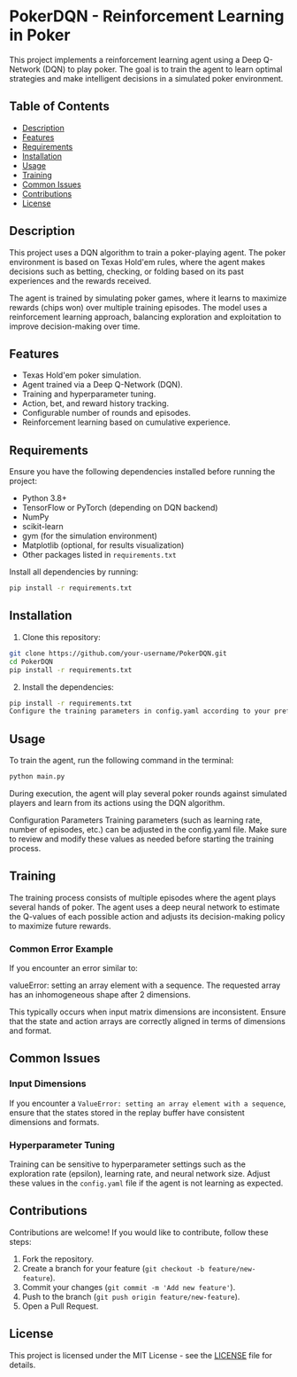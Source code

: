 # PokerDQN - Reinforcement Learning in Poker

This project implements a reinforcement learning agent using a Deep Q-Network (DQN) to play poker. The goal is to train the agent to learn optimal strategies and make intelligent decisions in a simulated poker environment.

## Table of Contents

- [Description](#Description)
- [Features](#Features)
- [Requirements](#Requirements)
- [Installation](#Installation)
- [Usage](#Usage)
- [Training](#Training)
- [Common Issues](#Common-Issues)
- [Contributions](#contributions)
- [License](#license)
  
## Description

This project uses a DQN algorithm to train a poker-playing agent. The poker environment is based on Texas Hold'em rules, where the agent makes decisions such as betting, checking, or folding based on its past experiences and the rewards received.

The agent is trained by simulating poker games, where it learns to maximize rewards (chips won) over multiple training episodes. The model uses a reinforcement learning approach, balancing exploration and exploitation to improve decision-making over time.

## Features

- Texas Hold'em poker simulation.
- Agent trained via a Deep Q-Network (DQN).
- Training and hyperparameter tuning.
- Action, bet, and reward history tracking.
- Configurable number of rounds and episodes.
- Reinforcement learning based on cumulative experience.

## Requirements

Ensure you have the following dependencies installed before running the project:

- Python 3.8+
- TensorFlow or PyTorch (depending on DQN backend)
- NumPy
- scikit-learn
- gym (for the simulation environment)
- Matplotlib (optional, for results visualization)
- Other packages listed in `requirements.txt`

Install all dependencies by running:

```bash
pip install -r requirements.txt
```

## Installation

1. Clone this repository:

 ```bash
git clone https://github.com/your-username/PokerDQN.git
cd PokerDQN
pip install -r requirements.txt
 ```
2. Install the dependencies:

```bash
pip install -r requirements.txt
Configure the training parameters in config.yaml according to your preferences.
```
## Usage

To train the agent, run the following command in the terminal:

```bash
python main.py
```
During execution, the agent will play several poker rounds against simulated players and learn from its actions using the DQN algorithm.

Configuration Parameters
Training parameters (such as learning rate, number of episodes, etc.) can be adjusted in the config.yaml file. Make sure to review and modify these values as needed before starting the training process.

## Training

The training process consists of multiple episodes where the agent plays several hands of poker. The agent uses a deep neural network to estimate the Q-values of each possible action and adjusts its decision-making policy to maximize future rewards.

### Common Error Example

If you encounter an error similar to:

valueError: setting an array element with a sequence. The requested array has an inhomogeneous shape after 2 dimensions.

This typically occurs when input matrix dimensions are inconsistent. Ensure that the state and action arrays are correctly aligned in terms of dimensions and format.

## Common Issues

### Input Dimensions

If you encounter a `ValueError: setting an array element with a sequence`, ensure that the states stored in the replay buffer have consistent dimensions and formats.

### Hyperparameter Tuning

Training can be sensitive to hyperparameter settings such as the exploration rate (epsilon), learning rate, and neural network size. Adjust these values in the `config.yaml` file if the agent is not learning as expected.

## Contributions

Contributions are welcome! If you would like to contribute, follow these steps:

1. Fork the repository.
2. Create a branch for your feature (`git checkout -b feature/new-feature`).
3. Commit your changes (`git commit -m 'Add new feature'`).
4. Push to the branch (`git push origin feature/new-feature`).
5. Open a Pull Request.

## License

This project is licensed under the MIT License - see the [LICENSE](LICENSE) file for details.
